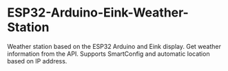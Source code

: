 # ESP32-Arduino-Eink-Weather-Station
Weather station based on the ESP32 Arduino and Eink display. Get weather information from the API. Supports SmartConfig and automatic location based on IP address.
